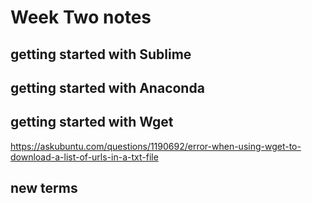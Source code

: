 # Week Two notes

## getting started with Sublime

## getting started with Anaconda

## getting started with Wget
https://askubuntu.com/questions/1190692/error-when-using-wget-to-download-a-list-of-urls-in-a-txt-file
## new terms
